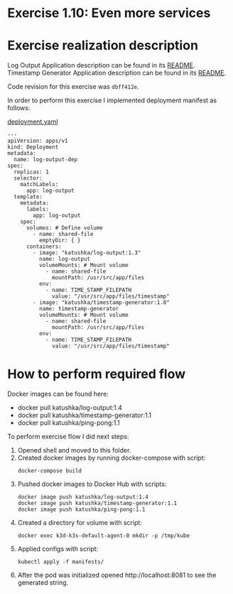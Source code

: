 # Exercise 1.10: Even more services

# Exercise realization description

Log Output Application description can be found in its [README](../log-output/README.md).  
Timestamp Generator Application description can be found in its [README](../timestamp-generator/README.md).

Code revision for this exercise was `dbff412e`.

In order to perform this exercise I implemented deployment manifest as follows:

[deployment.yaml](./manifests/2.deployment.yaml)
```shell
---
apiVersion: apps/v1
kind: Deployment
metadata:
  name: log-output-dep
spec:
  replicas: 1
  selector:
    matchLabels:
      app: log-output
  template:
    metadata:
      labels:
        app: log-output
    spec:
      volumes: # Define volume
        - name: shared-file
          emptyDir: { }
      containers:
        - image: "katushka/log-output:1.3"
          name: log-output
          volumeMounts: # Mount volume
            - name: shared-file
              mountPath: /usr/src/app/files
          env:
            - name: TIME_STAMP_FILEPATH
              value: "/usr/src/app/files/timestamp"
        - image: "katushka/timestamp-generator:1.0"
          name: timestamp-generator
          volumeMounts: # Mount volume
            - name: shared-file
              mountPath: /usr/src/app/files
          env:
            - name: TIME_STAMP_FILEPATH
              value: "/usr/src/app/files/timestamp"
```


# How to perform required flow

Docker images can be found here:
- docker pull katushka/log-output:1.4
- docker pull katushka/timestamp-generator:1.1
- docker pull katushka/ping-pong:1.1

To perform exercise flow I did next steps:

1. Opened shell and moved to this folder.
2. Created docker images by running docker-compose with script:
    ```shell
    docker-compose build
    ```
3. Pushed docker images to Docker Hub with scripts:
    ```shell
    docker image push katushka/log-output:1.4
    docker image push katushka/timestamp-generator:1.1
    docker image push katushka/ping-pong:1.1
    ```
4. Created a directory for volume with script:
    ```shell
    docker exec k3d-k3s-default-agent-0 mkdir -p /tmp/kube
    ```
5. Applied configs with script:
    ```shell
    kubectl apply -f manifests/
    ```  
6. After the pod was initialized opened http://localhost:8081 to see the generated string.
